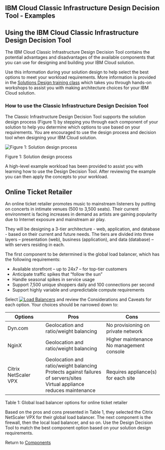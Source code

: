 ## IBM Cloud Classic Infrastructure Design Decision Tool - Examples

## Using the IBM Cloud Classic Infrastructure Design Decision Tool

The IBM Cloud Classic Infrastructure Design Decision Tool contains the potential advantages and disadvantages of the available components that you can use for designing and building your IBM Cloud solution.  

Use this information during your solution design to help select the best options to meet your workload requirements.  More information is provided in the [Solutions Design training class](http://www.softlayer.com/training-courses) which takes you through hands-on workshops to assist you with making architecture choices for your IBM Cloud solution.

### How to use the Classic Infrastructure Design Decision Tool

The Classic Infrastructure Design Decision Tool supports the solution design process (Figure 1)  by stepping you through each component of your solution to help you determine which options to use based on your requirements.  You are encouraged to use the design process and decision tool when designing your IBM Cloud solution.

![Figure 1: Solution design process](/images/figure1.png)

Figure 1: Solution design process

A high-level example workload has been provided to assist you with learning how to use the Design Decision Tool. After reviewing the example you can then apply the concepts to your workload.

## Online Ticket Retailer

An online ticket retailer promotes music to mainstream listeners by putting on concerts in intimate venues (500 to 3,500 seats). Their current environment is facing increases in demand as artists are gaining popularity due to Internet exposure and mainstream air play.

They will be designing a 3-tier architecture - web, application, and database - based on their current and future needs. The tiers are divided into three layers – presentation (web), business (application), and data (database) – with servers residing in each. 
<!--- Figure 2 illustrates their architecture. --->

<!---
![Figure 2: 3-tier architecture design](/images/figure3.png)

Figure 2: 3-tier architecture design
--->

The first component to be determined is the global load balancer, which has the following requirements:

* Available storefront – up to 24x7 – for top-tier customers
* Anticipate traffic spikes that “follow the sun”
* Handle seasonal spikes in service usage
* Support 7,500 unique shoppers daily and 100 connections per second
* Support highly variable and unpredictable compute requirements

Select [![Load Balancers](/images/load_balancer_icon.png)](load_balancer.md) and review the Considerations and Caveats for each option.  Your choices should be narrowed down to:

| Options | Pros | Cons |
| --- | --- | --- |
| Dyn.com | Geolocation and ratio/weight balancing | No provisioning on private network |
| NginX | Geolocation and ratio/weight balancing | Higher maintenance<br>No management console |
| Citrix NetScaler VPX | Geolocation and ratio/weight balancing<br>Protects against failures of servers/sites<br>Virtual appliance reduces maintenance | Requires appliance(s) for each site |

Table 1: Global load balancer options for online ticket retailer

Based on the pros and cons presented in Table 1, they selected the Citrix NetScaler VPX for their global load balancer. The next component is the firewall, then the local load balancer, and so on. Use the Design Decision Tool to match the best component option based on your solution design requirements. 

Return to [Components](/README.md)
